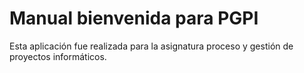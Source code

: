 # Manual bienvenida para PGPI

Esta aplicación fue realizada para la asignatura proceso y gestión de proyectos informáticos.
